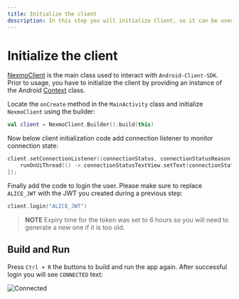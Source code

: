 ```yaml
---
title: Initialize the client
description: In this step you will initialize Client, so it can be used within the application.
---
```


# Initialize the client

[NexmoClient](https://developer.nexmo.com/sdk/stitch/android/com/nexmo/client/NexmoClient.html) is the main class used to interact with `Android-Client-SDK`. Prior to usage, you have to initialize the client by providing an instance of the Android [Context](https://developer.android.com/reference/android/content/Context) class. 

Locate the `onCreate` method in the `MainActivity` class and initialize `NexmoClient` using the builder:

```kotlin
val client = NexmoClient.Builder().build(this)
```

Now below client initialization code add connection listener to monitor connection state:

```kotlin
client.setConnectionListener((connectionStatus, connectionStatusReason) -> {
    runOnUiThread(() -> connectionStatusTextView.setText(connectionStatus.toString()));
});
``` 

 Finally add the code to login the user. Please make sure to replace `ALICE_JWT` with the JWT you created during a previous step:

```kotlin
client.login("ALICE_JWT")
```

> **NOTE** Expiry time for the token was set to 6 hours so you will need to generate a new one if it is too old.

## Build and Run

Press `Ctrl + R` the buttons to build and run the app again. After successful login you will see `CONNECTED` text:

![Connected](/screenshots/tutorials/client-sdk/phone-to-app/connected.png)
